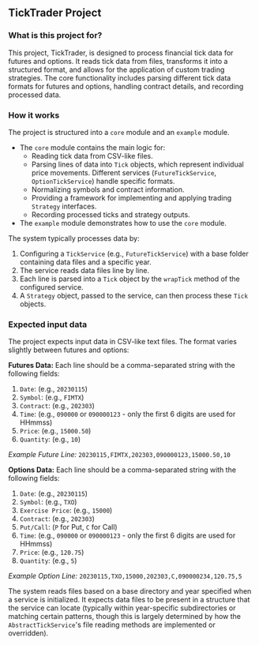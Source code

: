 ## TickTrader Project

### What is this project for?
This project, TickTrader, is designed to process financial tick data for futures and options. It reads tick data from files, transforms it into a structured format, and allows for the application of custom trading strategies. The core functionality includes parsing different tick data formats for futures and options, handling contract details, and recording processed data.

### How it works
The project is structured into a `core` module and an `example` module.
- The `core` module contains the main logic for:
    - Reading tick data from CSV-like files.
    - Parsing lines of data into `Tick` objects, which represent individual price movements. Different services (`FutureTickService`, `OptionTickService`) handle specific formats.
    - Normalizing symbols and contract information.
    - Providing a framework for implementing and applying trading `Strategy` interfaces.
    - Recording processed ticks and strategy outputs.
- The `example` module demonstrates how to use the `core` module.

The system typically processes data by:
1. Configuring a `TickService` (e.g., `FutureTickService`) with a base folder containing data files and a specific year.
2. The service reads data files line by line.
3. Each line is parsed into a `Tick` object by the `wrapTick` method of the configured service.
4. A `Strategy` object, passed to the service, can then process these `Tick` objects.

### Expected input data
The project expects input data in CSV-like text files. The format varies slightly between futures and options:

**Futures Data:**
Each line should be a comma-separated string with the following fields:
1.  `Date`: (e.g., `20230115`)
2.  `Symbol`: (e.g., `FIMTX`)
3.  `Contract`: (e.g., `202303`)
4.  `Time`: (e.g., `090000` or `090000123` - only the first 6 digits are used for HHmmss)
5.  `Price`: (e.g., `15000.50`)
6.  `Quantity`: (e.g., `10`)

*Example Future Line:*
`20230115,FIMTX,202303,090000123,15000.50,10`

**Options Data:**
Each line should be a comma-separated string with the following fields:
1.  `Date`: (e.g., `20230115`)
2.  `Symbol`: (e.g., `TXO`)
3.  `Exercise Price`: (e.g., `15000`)
4.  `Contract`: (e.g., `202303`)
5.  `Put/Call`: (`P` for Put, `C` for Call)
6.  `Time`: (e.g., `090000` or `090000123` - only the first 6 digits are used for HHmmss)
7.  `Price`: (e.g., `120.75`)
8.  `Quantity`: (e.g., `5`)

*Example Option Line:*
`20230115,TXO,15000,202303,C,090000234,120.75,5`

The system reads files based on a base directory and year specified when a service is initialized. It expects data files to be present in a structure that the service can locate (typically within year-specific subdirectories or matching certain patterns, though this is largely determined by how the `AbstractTickService`'s file reading methods are implemented or overridden).
